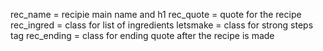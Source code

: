 rec_name = recipie main name and h1 
rec_quote = quote for the recipe
rec_ingred = class for list of ingredients
letsmake = class for strong steps tag 
rec_ending = class for ending quote after the recipe is made